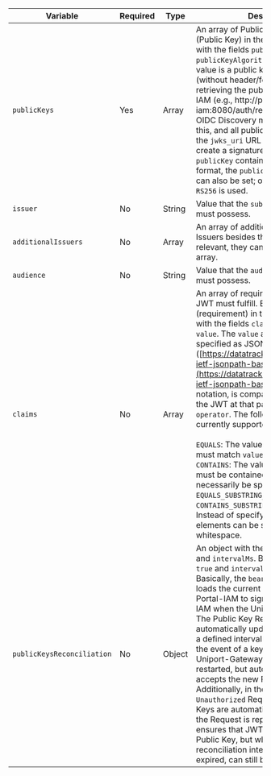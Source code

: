 <!-- markdownlint-disable first-line-h1 -->

| Variable | Required | Type | Description |
| --- | --- | --- | --- |
| `publicKeys` | Yes | Array | An array of Public Keys. Each element (Public Key) in the array is an object with the fields `publicKey` and optionally `publicKeyAlgorithm`. The `publicKey` value is a public key in PEM format (without header/footer) or a URL for retrieving the public key from Portal-IAM (e.g., http://portal-iam:8080/auth/realms/portal). The OIDC Discovery mechanism is used for this, and all public keys found under the `jwks_uri` URL that are used to create a signature are loaded. If the `publicKey` contains a public key in PEM format, the `publicKeyAlgorithm` value can also be set; otherwise, the default `RS256` is used. |
| `issuer` | No | String | Value that the `sub` claim in the JWT must possess. |
| `additionalIssuers` | No | Array | An array of additional Issuers. If other Issuers besides the main `issuer` are relevant, they can be declared in this array. |
| `audience` | No | String | Value that the `aud` claim in the JWT must possess. |
| `claims` | No | Array | An array of requirements that each JWT must fulfill. Each element (requirement) in the array is an object with the fields `claimPath`, `operator`, and `value`. The `value` at the path `claimPath`, specified as JSONPath ([https://datatracker.ietf.org/doc/draft-ietf-jsonpath-base/](https://datatracker.ietf.org/doc/draft-ietf-jsonpath-base/)) in bracket-notation, is compared with the claim in the JWT at that path according to the `operator`. The following operators are currently supported:<br/><br/>`EQUALS`: The value in the JWT claim must match `value`.<br/>`CONTAINS`: The value in the JWT claim must be contained in `value`. `value` must necessarily be specified as a list\!<br/>`EQUALS_SUBSTRING_WHITESPACE` and `CONTAINS_SUBSTRING_WHITESPACE`: Instead of specifying `value` as a list, elements can be separated by whitespace. |
| `publicKeysReconciliation` | No | Object | An object with the two fields `enabled` and `intervalMs`. By default, `enabled` is `true` and `intervalMs` is `600000` (1h). Basically, the `bearerOnly` middleware loads the current Public Keys used by Portal-IAM to sign JWTs from Portal-IAM when the Uniport-Gateway starts. The Public Key Reconciler can automatically update the Public Keys at a defined interval. This ensures that in the event of a key rollover, the Uniport-Gateway does not need to be restarted, but automatically knows and accepts the new Public Keys. Additionally, in the case of an `Unauthorized` Request (401), the Public Keys are automatically updated and the Request is repeated _once_. This ensures that JWTs signed with a new Public Key, but where the reconciliation interval has not yet expired, can still be verified. |

